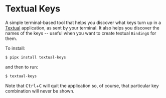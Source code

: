 # Textual Keys

A simple terminal-based tool that helps you discover what keys turn up in a
[Textual](https://textual.textualize.io/) application, as sent by your
terminal. It also helps you discover the names of the keys -- useful when
you want to create textual `Binding`s for them.

To install:

```sh
$ pipx install textual-keys
```

and then to run:

```sh
$ textual-keys
```

Note that <kbd>Ctrl</kbd>+<kbd>C</kbd> will quit the application so, of
course, that particular key combination will never be shown.

[//]: # (README.md ends here)
